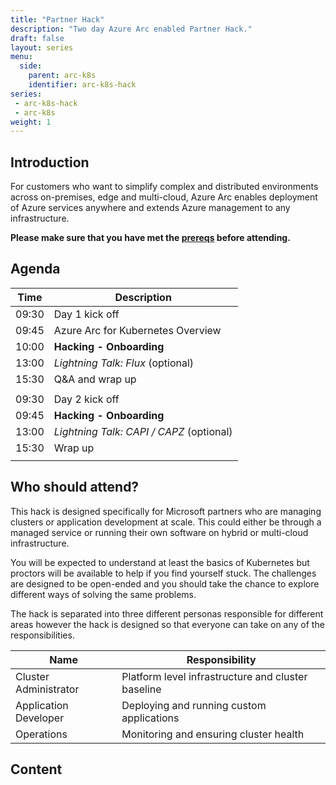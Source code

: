 ```yaml
---
title: "Partner Hack"
description: "Two day Azure Arc enabled Partner Hack."
draft: false
layout: series
menu:
  side:
    parent: arc-k8s
    identifier: arc-k8s-hack
series:
 - arc-k8s-hack
 - arc-k8s
weight: 1
---
```


## Introduction

For customers who want to simplify complex and distributed environments across on-premises, edge and multi-cloud, Azure Arc enables deployment of Azure services anywhere and extends Azure management to any infrastructure.

**Please make sure that you have met the [prereqs](/arc/k8s-hack/prereqs) before attending.**

## Agenda

| **Time** | **Description**
|---|---|
| 09:30 | Day 1 kick off |
| 09:45 | Azure Arc for Kubernetes Overview |
| 10:00 | **Hacking - Onboarding** |
| 13:00 | _Lightning Talk: Flux_ (optional) |
| 15:30 | Q&A and wrap up |
|||
| 09:30 | Day 2 kick off |
| 09:45 | **Hacking - Onboarding** |
| 13:00 | _Lightning Talk: CAPI / CAPZ_ (optional) |
| 15:30 | Wrap up |
|||

## Who should attend?

This hack is designed specifically for Microsoft partners who are managing clusters or application development at scale. This could either be through a managed service or running their own software on hybrid or multi-cloud infrastructure.

You will be expected to understand at least the basics of Kubernetes but proctors will be available to help if you find yourself stuck. The challenges are designed to be open-ended and you should take the chance to explore different ways of solving the same problems.

The hack is separated into three different personas responsible for different areas however the hack is designed so that everyone can take on any of the responsibilities.

| **Name** | **Responsibility** |
|---|---|
| Cluster Administrator | Platform level infrastructure and cluster baseline |
| Application Developer | Deploying and running custom applications |
| Operations | Monitoring and ensuring cluster health |

## Content

